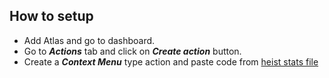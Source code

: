 ## How to setup
- Add Atlas and go to dashboard.
- Go to _**Actions**_ tab and click on _**Create action**_ button.
- Create a _**Context Menu**_ type action and paste code from [heist stats file](https://github.com/Krekensis/atlas-tags/new/main/heiststats)
